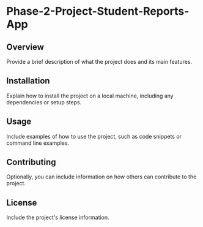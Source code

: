 # Phase-2-Project-Student-Reports-App

## Overview
Provide a brief description of what the project does and its main features.

## Installation
Explain how to install the project on a local machine, including any dependencies or setup steps.

## Usage
Include examples of how to use the project, such as code snippets or command line examples.

## Contributing
Optionally, you can include information on how others can contribute to the project.

## License
Include the project's license information.

